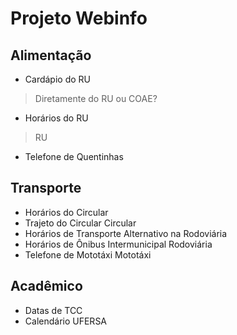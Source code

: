 # Projeto Webinfo


## Alimentação

- Cardápio do RU

> Diretamente do RU ou COAE?

- Horários do RU	

> RU

- Telefone de Quentinhas

## Transporte	
- Horários do Circular
- Trajeto do Circular	Circular	
- Horários de Transporte Alternativo na Rodoviária
-	Horários de Ônibus Intermunicipal	Rodoviária	
-	Telefone de Mototáxi	Mototáxi	

## Acadêmico
- Datas de TCC
- Calendário UFERSA

